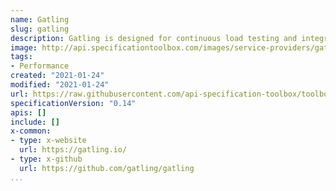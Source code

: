 ```yaml
---
name: Gatling
slug: gatling
description: Gatling is designed for continuous load testing and integrates with your development pipeline. Gatling includes a web recorder and colorful reports.
image: http://api.specificationtoolbox.com/images/service-providers/gatling.png
tags:
- Performance
created: "2021-01-24"
modified: "2021-01-24"
url: https://raw.githubusercontent.com/api-specification-toolbox/toolbox/main/_services/gatling.md
specificationVersion: "0.14"
apis: []
include: []
x-common:
- type: x-website
  url: https://gatling.io/
- type: x-github
  url: https://github.com/gatling/gatling
...
```

